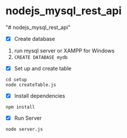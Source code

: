 # nodejs_mysql_rest_api
"# nodejs_mysql_rest_api"
- [x] Create database
1. run mysql server or XAMPP for Windows
2. ```CREATE DATABASE mydb```
- [x] Set up and create table
```
cd setup
node createTable.js
```
- [x] Install dependencies
```
npm install
```
- [x] Run Server
```
node server.js
```
